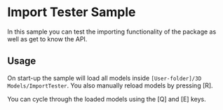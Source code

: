 ﻿# Import Tester Sample

In this sample you can test the importing functionality
of the package as well as get to know the API.

## Usage

On start-up the sample will load all models inside 
`[User-folder]/3D Models/ImportTester`. You also manually
reload models by pressing [R].

You can cycle through the loaded models using the [Q] and
[E] keys.

